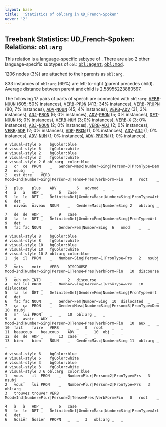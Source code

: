```yaml
---
layout: base
title:  'Statistics of obl:arg in UD_French-Spoken'
udver: '2'
---
```


## Treebank Statistics: UD_French-Spoken: Relations: `obl:arg`

This relation is a language-specific subtype of .
There are also 2 other language-specific subtypes of `obl`: <tt><a href="fr_spoken-dep-obl-agent.html">obl:agent</a></tt>, <tt><a href="fr_spoken-dep-obl-mod.html">obl:mod</a></tt>.

1206 nodes (3%) are attached to their parents as `obl:arg`.

833 instances of `obl:arg` (69%) are left-to-right (parent precedes child).
Average distance between parent and child is 2.58955223880597.

The following 17 pairs of parts of speech are connected with `obl:arg`: <tt><a href="fr_spoken-pos-VERB.html">VERB</a></tt>-<tt><a href="fr_spoken-pos-NOUN.html">NOUN</a></tt> (605; 50% instances), <tt><a href="fr_spoken-pos-VERB.html">VERB</a></tt>-<tt><a href="fr_spoken-pos-PRON.html">PRON</a></tt> (413; 34% instances), <tt><a href="fr_spoken-pos-VERB.html">VERB</a></tt>-<tt><a href="fr_spoken-pos-PROPN.html">PROPN</a></tt> (80; 7% instances), <tt><a href="fr_spoken-pos-ADV.html">ADV</a></tt>-<tt><a href="fr_spoken-pos-NOUN.html">NOUN</a></tt> (45; 4% instances), <tt><a href="fr_spoken-pos-VERB.html">VERB</a></tt>-<tt><a href="fr_spoken-pos-ADV.html">ADV</a></tt> (31; 3% instances), <tt><a href="fr_spoken-pos-ADJ.html">ADJ</a></tt>-<tt><a href="fr_spoken-pos-PRON.html">PRON</a></tt> (6; 0% instances), <tt><a href="fr_spoken-pos-ADV.html">ADV</a></tt>-<tt><a href="fr_spoken-pos-PRON.html">PRON</a></tt> (5; 0% instances), <tt><a href="fr_spoken-pos-DET.html">DET</a></tt>-<tt><a href="fr_spoken-pos-NOUN.html">NOUN</a></tt> (5; 0% instances), <tt><a href="fr_spoken-pos-VERB.html">VERB</a></tt>-<tt><a href="fr_spoken-pos-NUM.html">NUM</a></tt> (3; 0% instances), <tt><a href="fr_spoken-pos-VERB.html">VERB</a></tt>-<tt><a href="fr_spoken-pos-X.html">X</a></tt> (3; 0% instances), <tt><a href="fr_spoken-pos-ADJ.html">ADJ</a></tt>-<tt><a href="fr_spoken-pos-NOUN.html">NOUN</a></tt> (2; 0% instances), <tt><a href="fr_spoken-pos-VERB.html">VERB</a></tt>-<tt><a href="fr_spoken-pos-ADJ.html">ADJ</a></tt> (2; 0% instances), <tt><a href="fr_spoken-pos-VERB.html">VERB</a></tt>-<tt><a href="fr_spoken-pos-ADP.html">ADP</a></tt> (2; 0% instances), <tt><a href="fr_spoken-pos-ADP.html">ADP</a></tt>-<tt><a href="fr_spoken-pos-PRON.html">PRON</a></tt> (1; 0% instances), <tt><a href="fr_spoken-pos-ADV.html">ADV</a></tt>-<tt><a href="fr_spoken-pos-ADJ.html">ADJ</a></tt> (1; 0% instances), <tt><a href="fr_spoken-pos-ADV.html">ADV</a></tt>-<tt><a href="fr_spoken-pos-NUM.html">NUM</a></tt> (1; 0% instances), <tt><a href="fr_spoken-pos-ADV.html">ADV</a></tt>-<tt><a href="fr_spoken-pos-PROPN.html">PROPN</a></tt> (1; 0% instances).


~~~ conllu
# visual-style 6	bgColor:blue
# visual-style 6	fgColor:white
# visual-style 2	bgColor:blue
# visual-style 2	fgColor:white
# visual-style 2 6 obl:arg	color:blue
1	c'	ce	PRON	_	Gender=Masc|Number=Sing|Person=3|PronType=Dem	2	nsubj	_	_
2	est	être	VERB	_	Mood=Ind|Number=Sing|Person=3|Tense=Pres|VerbForm=Fin	0	root	_	_
3	plus	plus	ADV	_	_	6	advmod	_	_
4	à	à	ADP	_	_	6	case	_	_
5	le	le	DET	_	Definite=Def|Gender=Masc|Number=Sing|PronType=Art	6	det	_	_
6	niveau	niveau	NOUN	_	Gender=Masc|Number=Sing	2	obl:arg	_	_
7	de	de	ADP	_	_	9	case	_	_
8	la	le	DET	_	Definite=Def|Gender=Fem|Number=Sing|PronType=Art	9	det	_	_
9	fac	fac	NOUN	_	Gender=Fem|Number=Sing	6	nmod	_	_

~~~


~~~ conllu
# visual-style 8	bgColor:blue
# visual-style 8	fgColor:white
# visual-style 10	bgColor:blue
# visual-style 10	fgColor:white
# visual-style 10 8 obl:arg	color:blue
1	je	il	PRON	_	Number=Sing|Person=1|PronType=Prs	2	nsubj	_	_
2	vois	voir	VERB	DISCOURSE	Mood=Ind|Number=Sing|Person=1|Tense=Pres|VerbForm=Fin	10	discourse	_	_
3	euh	euh	INTJ	_	_	2	discourse	_	_
4	moi	lui	PRON	_	Number=Sing|Person=1|PronType=Prs	10	dislocated	_	_
5	la	le	DET	_	Definite=Def|Gender=Fem|Number=Sing|PronType=Art	6	det	_	_
6	fac	fac	NOUN	_	Gender=Fem|Number=Sing	10	dislocated	_	_
7	ça	ça	PRON	_	Gender=Masc|Number=Sing|Person=3|PronType=Dem	10	nsubj	_	_
8	m'	lui	PRON	_	_	10	obl:arg	_	_
9	a	avoir	AUX	_	Mood=Ind|Number=Sing|Person=3|Tense=Pres|VerbForm=Fin	10	aux	_	_
10	fait	faire	VERB	_	_	0	root	_	_
11	beaucoup	beaucoup	ADV	_	_	10	obj	_	_
12	de	de	ADP	_	_	13	case	_	_
13	bien	bien	NOUN	_	Gender=Masc|Number=Sing	11	obl:arg	_	_

~~~


~~~ conllu
# visual-style 6	bgColor:blue
# visual-style 6	fgColor:white
# visual-style 3	bgColor:blue
# visual-style 3	fgColor:white
# visual-style 3 6 obl:arg	color:blue
1	vous	il	PRON	_	Number=Plur|Person=2|PronType=Prs	3	nsubj	_	_
2	vous	lui	PRON	_	Number=Plur|Person=2|PronType=Prs	3	obl:arg	_	_
3	trouvez	trouver	VERB	_	Mood=Ind|Number=Plur|Person=2|Tense=Pres|VerbForm=Fin	0	root	_	_
4	à	à	ADP	_	_	6	case	_	_
5	le	le	DET	_	Definite=Def|Gender=Masc|Number=Sing|PronType=Art	6	det	_	_
6	Gosier	Gosier	PROPN	_	_	3	obl:arg	_	_

~~~


